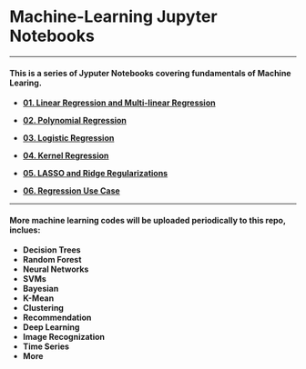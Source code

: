 # Machine-Learning Jupyter Notebooks
---
#### This is a series of Jyputer Notebooks covering fundamentals of Machine Learing.
  
  * **[01. Linear Regression and Multi-linear Regression](https://github.com/CFSun/Machine_Learning/blob/master/01.%20Linear%20Regression%20and%20Multi-linear%20Regression.ipynb )**
 
 * **[02. Polynomial Regression](https://github.com/CFSun/Machine_Learning/blob/master/02.%20Polynomial%20Regression.ipynb)**
 
 * **[03. Logistic Regression](https://github.com/CFSun/Machine_Learning/blob/master/03.%20Logistic_regression.ipynb)**
 
 * **[04. Kernel Regression](https://github.com/CFSun/Machine_Learning/blob/master/04.%20Kernel%20Regression.ipynb)**
 
 * **[05. LASSO and  Ridge Regularizations](https://github.com/CFSun/Machine_Learning/blob/master/05.%20LASSO%20and%20Ridge%20Regularization.ipynb)**
 
 * **[06. Regression Use Case](https://github.com/CFSun/Machine_Learning/blob/master/06.%20Regression_use_case.ipynb)**   
   
 -----
 #### More machine learning codes will be uploaded periodically to this repo, inclues:
 * **Decision Trees**  
 * **Random Forest**  
 * **Neural Networks**  
 * **SVMs**  
 * **Bayesian**  
 * **K-Mean**  
 * **Clustering**  
 * **Recommendation**  
 * **Deep Learning** 
 * **Image Recognization** 
 * **Time Series**  
 * **More** 
 
